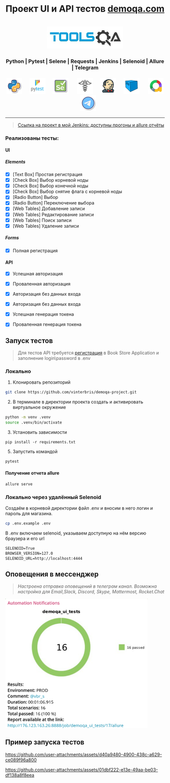 <h1 align="center">Проект UI и API тестов <a href="demoqa.com">demoqa.com</a></h1>
<h1 align="center"><a href="respublica.ru"> <img src="resources/images/Toolsqa.jpg" width="" height="70"> </a>
</h1>


<h3 align="center">Python | Pytest | Selene | Requests | Jenkins | Selenoid | Allure | Telegram</h3>
<h3 align="center">
<img height="50" src="resources/images/Python.png"/>      &nbsp;&nbsp;&nbsp;&nbsp;
<img height="50" src="resources/images/Pytest.svg"/>      &nbsp;&nbsp;&nbsp;&nbsp;
<img height="50" src="resources/images/Selene.png"/>      &nbsp;&nbsp;&nbsp;&nbsp;&nbsp;
<img height="50" src="resources/images/requests.png"/>      &nbsp;&nbsp;&nbsp;&nbsp;
<img height="50" src="resources/images/jenkins.png"/>     &nbsp;&nbsp;&nbsp;&nbsp;
<img height="50" src="resources/images/Selenoid.svg"/>    &nbsp;&nbsp;&nbsp;&nbsp;&nbsp;
<img height="50" src="resources/images/allure.png"/>      &nbsp;&nbsp;&nbsp;&nbsp;
<img height="50" src="resources/images/telegram.png"/>
</h3>

---
> <a target="_blank" href="http://176.123.163.26:8888/job/demoqa_ui_tests/">Ссылка на проект в мой Jenkins: доступны прогоны и allure отчёты</a>

### Реализованы тесты:
#### UI
##### Elements
- [x] [Text Box] Простая регистрация 
- [x] [Check Box] Выбор корневой ноды
- [x] [Check Box] Выбор конечной ноды
- [x] [Check Box] Выбор снятие флага с корневой ноды
- [x] [Radio Button] Выбор 
- [x] [Radio Button] Переключение выбора
- [x] [Web Tables] Добавление записи
- [x] [Web Tables] Редактирование записи
- [x] [Web Tables] Поиск записи
- [x] [Web Tables] Удаление записи
##### Forms
- [x] Полная регистрация 

#### API
- [x] Успешная авторизация
- [x] Проваленная авторизация
- [x] Авторизация без данных входа
- [x] Авторизация без данных входа
- [x] Успешная генерация токена
- [x] Проваленная генерация токена





## Запуск тестов

> Для тестов API требуется <a href="https://demoqa.com/register">регистрация</a> в Book Store Application и заполнение login\password в .env 

### Локально

1. Клонировать репозиторий 
```bash
git clone https://github.com/vinterbris/demoqa-project.git
```
2. В терминале в директории проекта создать и активировать виртуальное окружение
```bash
python -m venv .venv 
source .venv/bin/activate 
```
3. Установить зависимости
```
pip install -r requirements.txt 
```

5. Запустить командой
```bash
pytest
```

#### Получение отчета allure
```bash
allure serve
```

### Локально через удалённый Selenoid
Создаём в корневой директории файл .env и вносим в него логин и пароль для магазина. 

```bash
cp .env.example .env
```

В .env включаем selenoid, указываем доступную на нём версию браузера и его url

```
SELENOID=True
BROWSER_VERSION=127.0
SELENOID_URL=http://localhost:4444
```

## Оповещения в мессенджер

> _Настроена отправка оповещений в телеграм канал. Возможна настройка для Email,Slack, Discord, Skype, Mattermost, Rocket.Chat_

<img src="resources/images/screenshot_telegram.png" width="450" height="">

## Пример запуска тестов

https://github.com/user-attachments/assets/d40a9480-4900-438c-a629-ce089f96a800

https://github.com/user-attachments/assets/01dbf222-e13e-49aa-be03-df138a8f8eea

